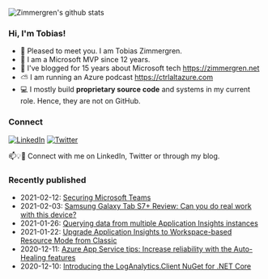 ![Zimmergren's github stats](https://github-readme-stats.vercel.app/api?username=zimmergren&count_private=true&show_icons=true)

### Hi, I'm Tobias!
- 🔭 Pleased to meet you. I am Tobias Zimmergren.
- 🥇 I am a Microsoft MVP since 12 years.
- 📰 I've blogged for 15 years about Microsoft tech https://zimmergren.net
- ⛅ I am running an Azure podcast https://ctrlaltazure.com
- 💻 I mostly build **proprietary source code** and systems in my current role. Hence, they are not on GitHub.

<!--![Top Code Languages](https://github-readme-stats.vercel.app/api/top-langs/?username=zimmergren&layout=compact)-->

### Connect
<a href="https://www.linkedin.com/in/zimmergren"><img src="https://img.shields.io/badge/LinkedIn--_.svg?style=social&logo=linkedin" alt="LinkedIn"></a> <a href="https://twitter.com/zimmergren"><img src="https://img.shields.io/twitter/follow/zimmergren?label=Twitter&style=social" alt="Twitter"></a>

📫💡🙏 Connect with me on LinkedIn, Twitter or through my blog.

### Recently published
- 2021-02-12: [Securing Microsoft Teams](https://zimmergren.net/securing-microsoft-teams/)
- 2021-02-03: [Samsung Galaxy Tab S7+ Review: Can you do real work with this device?](https://zimmergren.net/samsung-galaxy-tab-s7-review-can-you-do-real-work/)
- 2021-01-26: [Querying data from multiple Application Insights instances](https://zimmergren.net/querying-data-from-multiple-application-insights-instances/)
- 2021-01-22: [Upgrade Application Insights to Workspace-based Resource Mode from Classic](https://zimmergren.net/upgrade-application-insights-to-workspace-based-from-legacy/)
- 2020-12-11: [Azure App Service tips: Increase reliability with the Auto-Healing features](https://zimmergren.net/azure-app-service-increase-reliability-auto-heal/)
- 2020-12-10: [Introducing the LogAnalytics.Client NuGet for .NET Core](https://zimmergren.net/introducing-the-loganalytics-client-nuget/)
